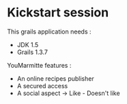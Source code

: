 # Kickstart session

This grails application needs :
* JDK 1.5
* Grails 1.3.7

YouMarmitte features :
* An online recipes publisher
* A secured access
* A social aspect -> Like - Doesn't like

# 